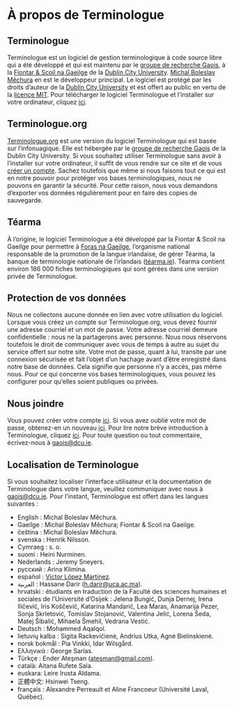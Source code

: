 # À propos de Terminologue

## Terminologue

Terminologue est un logiciel de gestion terminologique à code source libre qui a été développé et qui est maintenu par le [groupe de recherche Gaois](https://www.gaois.ie/en/), à la [Fiontar & Scoil na Gaeilge](https://www.dcu.ie/fiontarscoilnagaeilge/fiontar-scoil-na-gaeilge) de la [Dublin City University](https://www.dcu.ie/). [Michal Boleslav Měchura](https://michmech.github.io/) en est le développeur principal. Le logiciel est protégé par les droits d’auteur de la [Dublin City University](https://www.dcu.ie/) et est offert au public en vertu de la [licence MIT](https://opensource.org/licenses/MIT). Pour télécharger le logiciel Terminologue et l’installer sur votre ordinateur, cliquez [ici](https://github.com/gaois/terminologue).

## Terminologue.org

[Terminologue.org](https://www.terminologue.org/) est une version du logiciel Terminologue qui est basée sur l’infonuagique. Elle est hébergée par le [groupe de recherche Gaois](https://www.gaois.ie/en/) de la Dublin City University. Si vous souhaitez utiliser Terminologue sans avoir à l’installer sur votre ordinateur, il suffit de vous rendre sur ce site et de vous [créer un compte](/signup/). Sachez toutefois que même si nous faisons tout ce qui est en notre pouvoir pour protéger vos bases terminologiques, nous ne pouvons en garantir la sécurité. Pour cette raison, nous vous demandons d’exporter vos données régulièrement pour en faire des copies de sauvegarde.

## Téarma

À l’origine, le logiciel Terminologue a été développé par la Fiontar & Scoil na Gaeilge pour permettre à [Foras na Gaeilge](https://www.forasnagaeilge.ie/), l’organisme national responsable de la promotion de la langue irlandaise, de gérer Téarma, la banque de terminologie nationale de l’irlandais ([téarma.ie](https://www.tearma.ie/)). Téarma contient environ 186 000 fiches terminologiques qui sont gérées dans une version privée de Terminologue.

## Protection de vos données

Nous ne collectons aucune donnée en lien avec votre utilisation du logiciel. Lorsque vous créez un compte sur Terminologue.org, vous devez fournir une adresse courriel et un mot de passe. Votre adresse courriel demeure confidentielle : nous ne la partagerons avec personne. Nous nous réservons toutefois le droit de communiquer avec vous de temps à autre au sujet du service offert sur notre site. Votre mot de passe, quant à lui, transite par une connexion sécurisée et fait l’objet d’un hachage avant d’être enregistré dans notre base de données. Cela signifie que personne n’y a accès, pas même nous. Pour ce qui concerne vos bases terminologiques, vous pouvez les configurer pour qu’elles soient publiques ou privées.

## Nous joindre

Vous pouvez créer votre compte [ici](/signup/). Si vous avez oublié votre mot de passe, obtenez-en un nouveau [ici](/forgotpwd/). Pour lire notre brève introduction à Terminologue, cliquez [ici](/docs/intro/). Pour toute question ou tout commentaire, écrivez-nous à <gaois@dcu.ie>.

## Localisation de Terminologue

Si vous souhaitez localiser l’interface utilisateur et la documentation de Terminologue dans votre langue, veuillez communiquer avec nous à <gaois@dcu.ie>. Pour l’instant, Terminologue est offert dans les langues suivantes :

- English : Michal Boleslav Měchura.
- Gaeilge : Michal Boleslav Měchura; Fiontar & Scoil na Gaeilge.
- čeština : Michal Boleslav Měchura.
- svenska : Henrik Nilsson.
- Cymraeg : s. o.
- suomi : Heini Nurminen.
- Nederlands : Jeremy Sneyers.
- русский : Arina Klimina.
- español : [Víctor López Martínez](https://www.linkedin.com/in/translatorvictorlopez/).
- العربية : Hassane Darir (<h.darir@uca.ac.ma>).
- hrvatski : étudiants en traduction de la Faculté des sciences humaines et sociales de l’Université d’Osijek : Jelena Bungić, Dunja Dernej, Irena Iličević, Iris Koščević, Katarina Mandarić, Lea Maras, Anamarija Pezer, Sonja Skrletović, Tomislav Stojanović, Valentina Jelić, Lorena Šeda, Matej Šibalić, Mihaela Šmehil, Vedrana Vestić.
- Deutsch : Mohammed Aqalqol.
- lietuvių kalba : Sigita Rackevičienė, Andrius Utka, Agnė Bielinskienė.
- norsk bokmål : Pia Vinkki, Idar Wilsgård.
- Ελληνικά : George Sarlas.
- Türkçe : Ender Ateşman (<atesman@gmail.com>).
- català: Aitana Rufete Sala.
- euskara: Leire Irusta Aldama.
- 正體中文: Hsinwei Tseng.
- français : Alexandre Perreault et Aline Francoeur (Université Laval, Québec).
